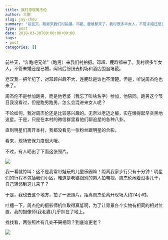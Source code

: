 ```yaml
---
title: 我村惊现周杰伦
author: 大鹏
slug: jay-chou
summary: "前些天，跑男来我们村拍摄。邓超、鹿晗都来了。我村很多华女人，不管未婚还是已婚，闻讯后纷纷去机场和酒店围追堵截。"
type: post
date: 2018-03-30T00:00:00+00:00
tags:
- post
categories: []
---
```


前些天，“奔跑吧兄弟”（跑男）来我们村拍摄。邓超、鹿晗都来了。我村很多华女人，不管未婚还是已婚，闻讯后纷纷去机场和酒店围追堵截。

老汉我一把年纪了，对邓超兴趣不大，连鹿晗是谁也不清楚。但是，听说周杰伦也来了。

周杰伦不是参加跑男，而是他老婆（我忘了叫啥名字）参加，他陪同。跑男这个节目我没看过，但是跑男跑男，怎么会混进来女人呢？

不论如何，我对周杰伦还是比较感兴趣的。无奈以老迈之躯，实在懒得起早贪黑地追星。于是，只是在本村的微信群里看他们聊追星的各种八卦。

直到明星们离开本村，我都没看见一张粉丝跟明星的合影。

看来，现场安保力度很大哦。

不过，有人晒出了下面这张照片。

![](https://github.com/pzhaonet/keller/raw/master/figdapeng/i2018-03-30_2.jpg)

我一看就惊叫：这不是我常带娃玩的儿童乐园嘛！距离我家步行只有十分钟！明星们的行程不包括我们小区，难道是老婆跟别的男人拍电视，周杰伦闲着没事儿干，自己转悠到这儿来了？

于是，我也去这个地方，拍了一张照片。距离周杰伦离开现场大约24小时。

吐槽一下，周杰伦的摄影师机位取得真低啊，为了让背景各个实物有相同的相对位置，我的摄像师(我老婆)几乎趴在了地上。

找找看，两张照片有几处~~不同~~相同？到底谁更老？

![](https://raw.githubusercontent.com/pzhaonet/keller/master/figdapeng/i2018-03-30_1.jpg)
